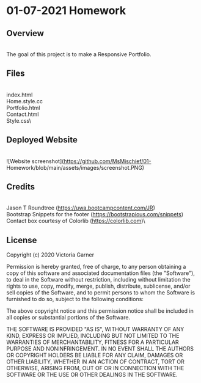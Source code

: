 # 01-07-2021 Homework

  ## Overview
  \
  The goal of this project is to make a Responsive Portfolio. 
  
  
   ## Files
   \
   index.html\
   Home.style.cc\
   Portfolio.html\
   Contact.html\
   Style.css\
   
   
   ## Deployed Website
   \
   ![Website screenshot](https://github.com/MsMischief/01-    Homework/blob/main/assets/images/screenshot.PNG)
   
   
   ## Credits
   \
  Jason T Roundtree (https://uwa.bootcampcontent.com/JR)\
  Bootstrap Snippets for the footer (https://bootstrapious.com/snippets)\
Contact box courtesy of Colorlib (https://colorlib.com)\


  
  ## License
 
Copyright (c) 2020 Victoria Garner

Permission is hereby granted, free of charge, to any person obtaining a copy
of this software and associated documentation files (the "Software"), to deal
in the Software without restriction, including without limitation the rights
to use, copy, modify, merge, publish, distribute, sublicense, and/or sell
copies of the Software, and to permit persons to whom the Software is
furnished to do so, subject to the following conditions:

The above copyright notice and this permission notice shall be included in all
copies or substantial portions of the Software.

THE SOFTWARE IS PROVIDED "AS IS", WITHOUT WARRANTY OF ANY KIND, EXPRESS OR
IMPLIED, INCLUDING BUT NOT LIMITED TO THE WARRANTIES OF MERCHANTABILITY,
FITNESS FOR A PARTICULAR PURPOSE AND NONINFRINGEMENT. IN NO EVENT SHALL THE
AUTHORS OR COPYRIGHT HOLDERS BE LIABLE FOR ANY CLAIM, DAMAGES OR OTHER
LIABILITY, WHETHER IN AN ACTION OF CONTRACT, TORT OR OTHERWISE, ARISING FROM,
OUT OF OR IN CONNECTION WITH THE SOFTWARE OR THE USE OR OTHER DEALINGS IN THE
SOFTWARE.
  
  
  

